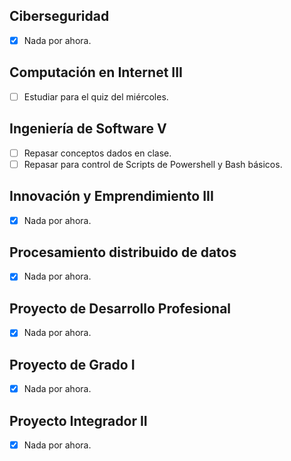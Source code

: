 ## Ciberseguridad
- [x] Nada por ahora.

## Computación en Internet III
- [ ] Estudiar para el quiz del miércoles.

## Ingeniería de Software V
- [ ] Repasar conceptos dados en clase.
- [ ] Repasar para control de Scripts de Powershell y Bash básicos.

## Innovación y Emprendimiento III
- [x] Nada por ahora.

## Procesamiento distribuido de datos
- [x] Nada por ahora.

## Proyecto de Desarrollo Profesional
- [x] Nada por ahora.

## Proyecto de Grado I
- [x] Nada por ahora.

## Proyecto Integrador II
- [x] Nada por ahora.


